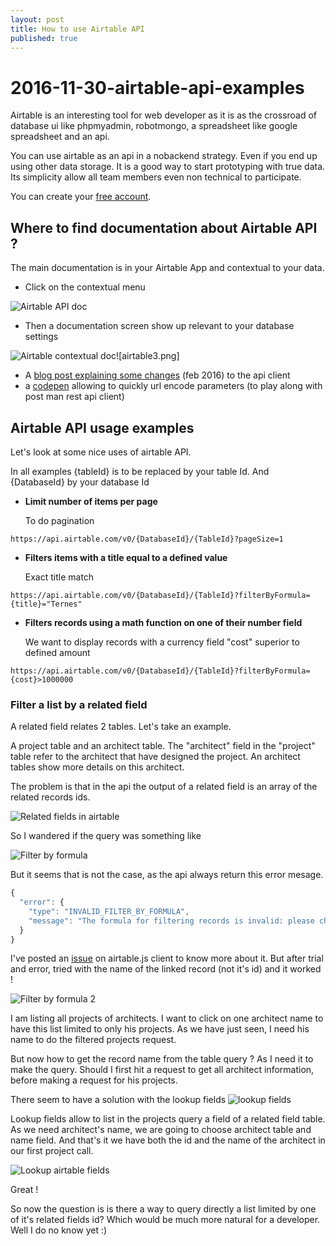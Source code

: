 ```yaml
---
layout: post
title: How to use Airtable API
published: true
---
```


# 2016-11-30-airtable-api-examples

Airtable is an interesting tool for web developer as it is as the crossroad of database ui like phpmyadmin, robotmongo, a spreadsheet like google spreadsheet and an api.

You can use airtable as an api in a nobackend strategy. Even if you end up using other data storage. It is a good way to start prototyping with true data. Its simplicity allow all team members even non technical to participate.

You can create your [free account](https://airtable.com/invite/tmyzgSjU).

## Where to find documentation about Airtable API ?

The main documentation is in your Airtable App and contextual to your data.

* Click on the contextual menu    

![Airtable API doc](https://raw.githubusercontent.com/sinsunsan/sinsunsan.github.io/master/images/airtable1.png)

* Then a documentation screen show up relevant to your database settings    

![Airtable contextual doc](https://raw.githubusercontent.com/sinsunsan/sinsunsan.github.io/master/images/airtable3.png)!\[airtable3.png\]

* A [blog post explaining some changes](http://blog.airtable.com/post/138484080527/the-right-sort-of-api-updates) \(feb 2016\) to the api client
* a [codepen](https://codepen.io/airtable/full/rLKkYB) allowing to quickly url encode parameters \(to play along with post man rest api client\)

## Airtable API usage examples

Let's look at some nice uses of airtable API.

In all examples {tableId} is to be replaced by your table Id. And {DatabaseId} by your database Id

* **Limit number of items per page**   

  To do pagination   

`https://api.airtable.com/v0/{DatabaseId}/{TableId}?pageSize=1`

* **Filters items with a title equal to a defined value**   

  Exact title match   

`https://api.airtable.com/v0/{DatabaseId}/{TableId}?filterByFormula={title}="Ternes"`

* **Filters records using a math function on one of their number field**   

  We want to display records with a currency field "cost" superior to defined amount   

`https://api.airtable.com/v0/{DatabaseId}/{TableId}?filterByFormula={cost}>1000000`

### Filter a list by a related field

A related field relates 2 tables. Let's take an example.

A project table and an architect table. The "architect" field in the "project" table refer to the architect that have designed the project. An architect tables show more details on this architect.

The problem is that in the api the output of a related field is an array of the related records ids.

![Related fields in airtable](https://raw.githubusercontent.com/sinsunsan/sinsunsan.github.io/master/images/related-field.png)

So I wandered if the query was something like

![Filter by formula](https://raw.githubusercontent.com/sinsunsan/sinsunsan.github.io/master/images/filterByFormula.png)

But it seems that is not the case, as the api always return this error mesage.

```javascript
{
  "error": {
    "type": "INVALID_FILTER_BY_FORMULA",
    "message": "The formula for filtering records is invalid: please check your formula text."
  }
}
```

I've posted an [issue](https://github.com/Airtable/airtable.js/issues/15) on airtable.js client to know more about it. But after trial and error, tried with the name of the linked record \(not it's id\) and it worked !

![Filter by formula 2](https://raw.githubusercontent.com/sinsunsan/sinsunsan.github.io/master/images/filterbyformula2.png)

I am listing all projects of architects. I want to click on one architect name to have this list limited to only his projects. As we have just seen, I need his name to do the filtered projects request.

But now how to get the record name from the table query ? As I need it to make the query. Should I first hit a request to get all architect information, before making a request for his projects.

There seem to have a solution with the lookup fields ![lookup fields](https://raw.githubusercontent.com/sinsunsan/sinsunsan.github.io/master/images/lookup.png)

Lookup fields allow to list in the projects query a field of a related field table. As we need architect's name, we are going to choose architect table and name field. And that's it we have both the id and the name of the architect in our first project call.

![Lookup airtable fields](https://raw.githubusercontent.com/sinsunsan/sinsunsan.github.io/master/images/architect_architectNAme.png)

Great !

So now the question is is there a way to query directly a list limited by one of it's related fields id? Which would be much more natural for a developer. Well I do no know yet :\)

